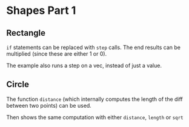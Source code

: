 
# Shapes Part 1

## Rectangle

`if` statements can be replaced with `step` calls.
The end results can be multiplied (since these are either 1 or 0).

The example also runs a step on a vec, instead of just a value.

## Circle

The function `distance` (which internally computes the length of the diff between two points)
can be used.

Then shows the same computation with either `distance`, `length` or `sqrt`
